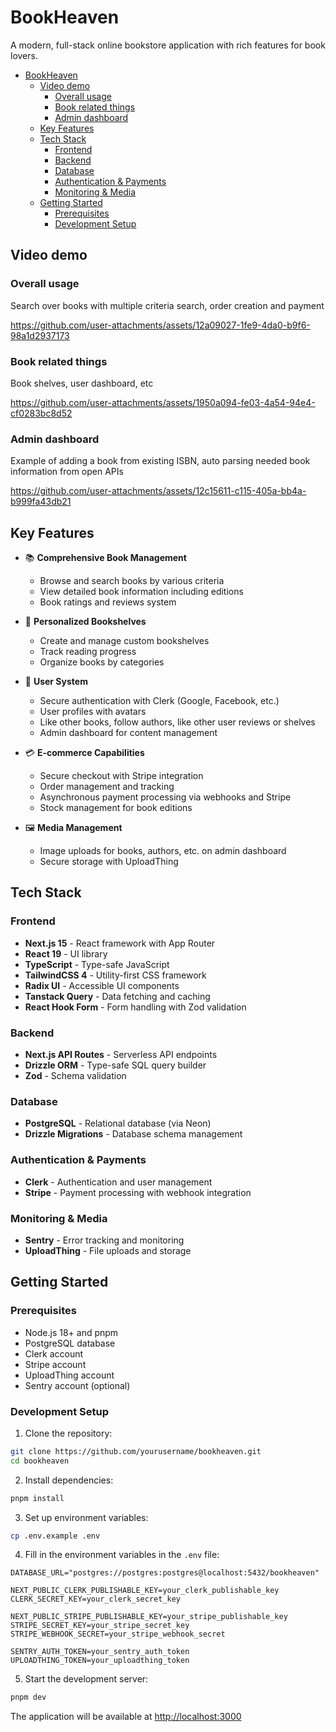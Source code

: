 # BookHeaven

A modern, full-stack online bookstore application with rich features for book lovers.

<!--toc:start-->

- [BookHeaven](#bookheaven)
  - [Video demo](#video-demo)
    - [Overall usage](#overall-usage)
    - [Book related things](#book-related-things)
    - [Admin dashboard](#admin-dashboard)
  - [Key Features](#key-features)
  - [Tech Stack](#tech-stack)
    - [Frontend](#frontend)
    - [Backend](#backend)
    - [Database](#database)
    - [Authentication \& Payments](#authentication--payments)
    - [Monitoring \& Media](#monitoring--media)
  - [Getting Started](#getting-started)
    - [Prerequisites](#prerequisites)
    - [Development Setup](#development-setup)

## Video demo

### Overall usage

Search over books with multiple criteria search, order creation and payment

<https://github.com/user-attachments/assets/12a09027-1fe9-4da0-b9f6-98a1d2937173>

### Book related things

Book shelves, user dashboard, etc

<https://github.com/user-attachments/assets/1950a094-fe03-4a54-94e4-cf0283bc8d52>

### Admin dashboard

Example of adding a book from existing ISBN, auto parsing needed book information from open APIs

<https://github.com/user-attachments/assets/12c15611-c115-405a-bb4a-b999fa43db21>

## Key Features

- 📚 **Comprehensive Book Management**

  - Browse and search books by various criteria
  - View detailed book information including editions
  - Book ratings and reviews system

- 📑 **Personalized Bookshelves**

  - Create and manage custom bookshelves
  - Track reading progress
  - Organize books by categories

- 👥 **User System**

  - Secure authentication with Clerk (Google, Facebook, etc.)
  - User profiles with avatars
  - Like other books, follow authors, like other user reviews or shelves
  - Admin dashboard for content management

- 💳 **E-commerce Capabilities**

  - Secure checkout with Stripe integration
  - Order management and tracking
  - Asynchronous payment processing via webhooks and Stripe
  - Stock management for book editions

- 🖼️ **Media Management**
  - Image uploads for books, authors, etc. on admin dashboard
  - Secure storage with UploadThing

## Tech Stack

### Frontend

- **Next.js 15** - React framework with App Router
- **React 19** - UI library
- **TypeScript** - Type-safe JavaScript
- **TailwindCSS 4** - Utility-first CSS framework
- **Radix UI** - Accessible UI components
- **Tanstack Query** - Data fetching and caching
- **React Hook Form** - Form handling with Zod validation

### Backend

- **Next.js API Routes** - Serverless API endpoints
- **Drizzle ORM** - Type-safe SQL query builder
- **Zod** - Schema validation

### Database

- **PostgreSQL** - Relational database (via Neon)
- **Drizzle Migrations** - Database schema management

### Authentication & Payments

- **Clerk** - Authentication and user management
- **Stripe** - Payment processing with webhook integration

### Monitoring & Media

- **Sentry** - Error tracking and monitoring
- **UploadThing** - File uploads and storage

## Getting Started

### Prerequisites

- Node.js 18+ and pnpm
- PostgreSQL database
- Clerk account
- Stripe account
- UploadThing account
- Sentry account (optional)

### Development Setup

1. Clone the repository:

```bash
git clone https://github.com/yourusername/bookheaven.git
cd bookheaven
```

2. Install dependencies:

```bash
pnpm install
```

3. Set up environment variables:

```bash
cp .env.example .env
```

4. Fill in the environment variables in the `.env` file:

```
DATABASE_URL="postgres://postgres:postgres@localhost:5432/bookheaven"

NEXT_PUBLIC_CLERK_PUBLISHABLE_KEY=your_clerk_publishable_key
CLERK_SECRET_KEY=your_clerk_secret_key

NEXT_PUBLIC_STRIPE_PUBLISHABLE_KEY=your_stripe_publishable_key
STRIPE_SECRET_KEY=your_stripe_secret_key
STRIPE_WEBHOOK_SECRET=your_stripe_webhook_secret

SENTRY_AUTH_TOKEN=your_sentry_auth_token
UPLOADTHING_TOKEN=your_uploadthing_token
```

5. Start the development server:

```bash
pnpm dev
```

The application will be available at <http://localhost:3000>
